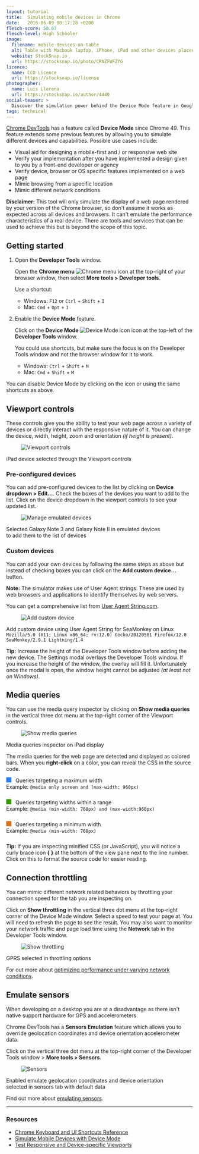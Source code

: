 ```yaml
---
layout: tutorial
title:  Simulating mobile devices in Chrome
date:   2016-06-09 00:17:28 +0200
flesch-score: 50.07
flesch-level: High Schooler
image:
  filename: mobile-devices-on-table
  alt: Table with Macbook laptop, iPhone, iPad and other devices placed neatly onto it
  website: StockSnap.io
  url: https://stocksnap.io/photo/CRNZFWFZYG
licence:
  name: CCO Licence
  url: https://stocksnap.io/license
photographer:
  name: Luis Llerena
  url: https://stocksnap.io/author/4440
social-teaser: >
  Discover the simulation power behind the Device Mode feature in Google Chrome.
tags: technical
---
```


[Chrome DevTools](https://developers.google.com/web/tools/chrome-devtools)
has a feature called **Device Mode** since Chrome 49.
This feature extends some previous features by allowing you to simulate
different devices and capabilities. Possible use cases include:

* Visual aid for designing a mobile-first and / or responsive web site
* Verify your implementation after you have implemented a design given to
  you by a front-end developer or agency
* Verify device, browser or OS specific features implemented on a web page
* Mimic browsing from a specific location
* Mimic different network conditions

**Disclaimer:** This tool will only simulate the display of a web page
rendered by your version of the Chrome browser, so don't assume it works as expected
across all devices and browsers. It can't emulate the performance
characteristics of a real device. There are tools and services that can be
used to achieve this but is beyond the scope of this topic.

## Getting started

1. Open the **Developer Tools** window.

   Open the **Chrome menu**
   ![Chrome menu icon](/img/posts/chrome/icon-chrome-menu.png "Chrome menu icon")
   at the top-right of your browser window, then select
   **More tools > Developer tools**.

   Use a shortcut:

    * Windows: `F12` or `Ctrl` + `Shift` + `I`
    * Mac: `Cmd` + `Opt` + `I`

2. Enable the **Device Mode** feature.

   Click on the **Device Mode**
   ![Device Mode icon](/img/posts/chrome/icon-device-mode.png "Device Mode icon")
   icon at the top-left of the **Developer Tools** window.

   You could use shortcuts, but make sure the focus is on the Developer Tools
   window and not the browser window for it to work.

     * Windows: `Ctrl` + `Shift` + `M`
     * Mac: `Cmd` + `Shift` + `M`

You can disable Device Mode by clicking on the icon or using the same
shortcuts as above.

## Viewport controls
These controls give you the ability to test your web page across a variety of
devices or directly interact with the responsive nature of it. You can change
the device, width, height, zoom and orientation *(if height is present)*.

<figure>
  <img
    src="/img/posts/chrome-device-mode/viewport-controls.jpg"
    title="Viewport controls"
    alt="Viewport controls">
</figure>
<figcaption>iPad device selected through the Viewport controls</figcaption>

### Pre-configured devices
You can add pre-configured devices to the list by clicking on
**Device dropdown > Edit...**. Check the boxes of the devices you want to add
to the list. Click on the device dropdown in the viewport controls to see your
updated list.

<figure>
  <img
    src="/img/posts/chrome-device-mode/emulated-devices.jpg"
    title="Manage emulated devices"
    alt="Manage emulated devices">
</figure>
<figcaption>
  Selected Galaxy Note 3 and Galaxy Note II in emulated devices<br/>
  to add them to the list of devices
</figcaption>

### Custom devices
You can add your own devices by following the same steps as above but instead of
checking boxes you can click on the **Add custom device...** button.

**Note:** The simulator makes use of User Agent strings. These are used by
web browsers and applications to identify themselves by web servers.

You can get a comprehensive list from
[User Agent String.com](http://www.useragentstring.com/).

<figure>
  <img
    src="/img/posts/chrome-device-mode/add-custom-device.jpg"
    title="Add custom device"
    alt="Add custom device">
</figure>
<figcaption>
  Add custom device using User Agent String for SeaMonkey on Linux<br/>
  <code>Mozilla/5.0 (X11; Linux x86_64; rv:12.0) Gecko/20120501 Firefox/12.0 SeaMonkey/2.9.1 Lightning/1.4</code>
</figcaption>

**Tip:** Increase the height of the Developer Tools window before adding the new device.
The Settings modal overlays the Developer Tools window. If you increase
the height of the window, the overlay will fill it. Unfortunately once the
modal is open, the window height cannot be adjusted *(at least not on Windows)*.

## Media queries
You can use the media query inspector by clicking on **Show media queries** in
the vertical three dot menu at the top-right corner of the Viewport controls.

<figure>
  <img
    src="/img/posts/chrome-device-mode/show-media-queries.jpg"
    title="Show media queries"
    alt="Show media queries">
</figure>
<figcaption>Media queries inspector on iPad display</figcaption>

The media queries for the web page are detected and displayed as colored bars.
When you **right-click** on a color, you can reveal the CSS in the source code.

<div style="margin-bottom: 25px;">
  <span style="width: 1em; height: 1em; background-color: #327ff2; display: inline-block; margin-right: 0.5em;"></span>
  Queries targeting a maximum width<br/>
  Example: <code>@media only screen and (max-width: 960px)</code>
</div>
<div style="margin-bottom: 25px;">
  <span style="width: 1em; height: 1em; background-color: #3b9903; display: inline-block; margin-right: 0.5em;"></span>
  Queries targeting widths within a range<br/>
  Example: <code>@media (min-width: 768px) and (max-width:960px)</code>
</div>
<div style="margin-bottom: 25px;">
  <span style="width: 1em; height: 1em; background-color: #d4731f; display: inline-block; margin-right: 0.5em;"></span>
  Queries targeting a minimum width<br/>
  Example: <code>@media (min-width: 768px)</code>
</div>

**Tip:** If you are inspecting minified CSS (or JavaScript), you will notice
a curly brace icon **{ }** at the bottom of the view pane next to the line number.
Click on this to format the source code for easier reading.

## Connection throttling
You can mimic different network related behaviors by throttling your connection
speed for the tab you are inspecting on.

Click on **Show throttling** in the vertical three dot menu at the top-right
corner of the Device Mode window. Select a speed to test your page at. You
will need to refresh the page to see the result. You may also want to monitor
your network traffic and page load time using the **Network** tab in the
Developer Tools window.

<figure>
  <img
    src="/img/posts/chrome-device-mode/throttling.jpg"
    title="Show throttling"
    alt="Show throttling">
</figure>
<figcaption>GPRS selected in throttling options</figcaption>

For out more about
[optimizing performance under varying network conditions](https://developers.google.com/web/tools/chrome-devtools/profile/network-performance/network-conditions).

## Emulate sensors
When developing on a desktop you are at a disadvantage as there isn't native
support hardware for GPS and accelerometers.

Chrome DevTools has a **Sensors Emulation** feature which allows you to
override geolocation coordinates and device orientation accelerometer data.

Click on the vertical three dot menu at the top-right corner of the Developer Tools
window > **More tools > Sensors**.

<figure>
  <img
    src="/img/posts/chrome-device-mode/sensors.jpg"
    title="Sensors"
    alt="Sensors">
</figure>
<figcaption>
  Enabled emulate geolocation coordinates and device orientation<br/>
  selected in sensors tab with default data
</figcaption>

Find out more about [emulating sensors](https://developers.google.com/web/tools/chrome-devtools/iterate/device-mode/device-input-and-sensors).

---

### Resources

* [Chrome Keyboard and UI Shortcuts Reference](https://developers.google.com/web/tools/chrome-devtools/iterate/inspect-styles/shortcuts)
* [Simulate Mobile Devices with Device Mode](https://developers.google.com/web/tools/chrome-devtools/iterate/device-mode/)
* [Test Responsive and Device-specific Viewports](https://developers.google.com/web/tools/chrome-devtools/iterate/device-mode/emulate-mobile-viewports)
